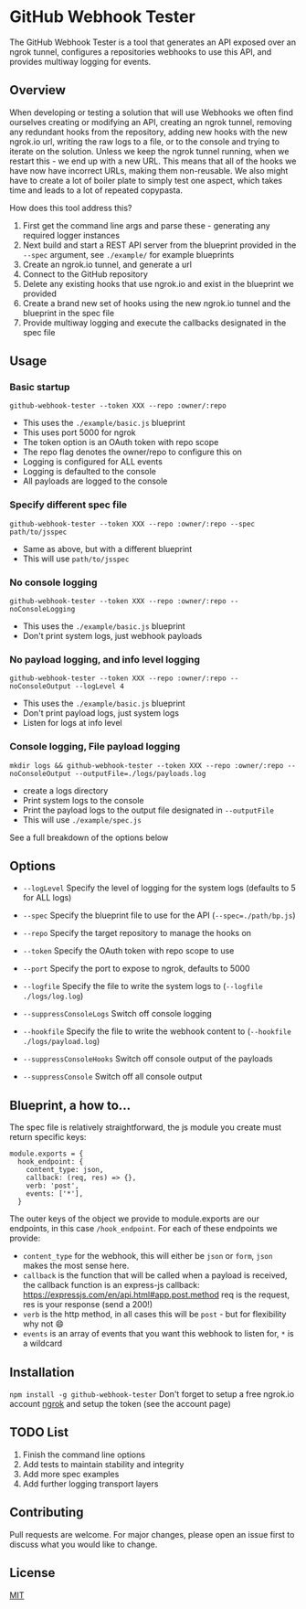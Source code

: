 # GitHub Webhook Tester

The GitHub Webhook Tester is a tool that generates an API exposed over an ngrok tunnel, configures a repositories webhooks to use this API, and provides multiway logging for events.

## Overview
When developing or testing a solution that will use Webhooks we often find ourselves creating or modifying an API, creating an ngrok tunnel, removing any redundant hooks from the repository, adding new hooks with the new ngrok.io url, writing the raw logs to a file, or to the console and trying to iterate on the solution. Unless we keep the ngrok tunnel running, when we restart this - we end up with a new URL. This means that all of the hooks we have now have incorrect URLs, making them non-reusable. We also might have to create a lot of boiler plate to simply test one aspect, which takes time and leads to a lot of repeated copypasta.

How does this tool address this?

1. First get the command line args and parse these - generating any required logger instances
2. Next build and start a REST API server from the blueprint provided in the `--spec` argument, see `./example/` for example blueprints
3. Create an ngrok.io tunnel, and generate a url
4. Connect to the GitHub repository
5. Delete any existing hooks that use ngrok.io and exist in the blueprint we provided
6. Create a brand new set of hooks using the new ngrok.io tunnel and the blueprint in the spec file
7. Provide multiway logging and execute the callbacks designated in the spec file

## Usage

### Basic startup
`github-webhook-tester --token XXX --repo :owner/:repo`
- This uses the `./example/basic.js` blueprint
- This uses port 5000 for ngrok
- The token option is an OAuth token with repo scope
- The repo flag denotes the owner/repo to configure this on
- Logging is configured for ALL events
- Logging is defaulted to the console
- All payloads are logged to the console

### Specify different spec file
`github-webhook-tester --token XXX --repo :owner/:repo --spec path/to/jsspec`
- Same as above, but with a different blueprint
- This will use `path/to/jsspec`

### No console logging
`github-webhook-tester --token XXX --repo :owner/:repo --noConsoleLogging`
- This uses the `./example/basic.js` blueprint
- Don't print system logs, just webhook payloads

### No payload logging, and info level logging  
`github-webhook-tester --token XXX --repo :owner/:repo --noConsoleOutput --logLevel 4`
- This uses the `./example/basic.js` blueprint
- Don't print payload logs, just system logs
- Listen for logs at info level

### Console logging, File payload logging
`mkdir logs && github-webhook-tester --token XXX --repo :owner/:repo --noConsoleOutput --outputFile=./logs/payloads.log`
- create a logs directory
- Print system logs to the console
- Print the payload logs to the output file designated in `--outputFile`
- This will use `./example/spec.js`

See a full breakdown of the options below

## Options

- `--logLevel` Specify the level of logging for the system logs (defaults to 5 for ALL logs)

- `--spec` Specify the blueprint file to use for the API (`--spec=./path/bp.js`)

- `--repo` Specify the target repository to manage the hooks on

- `--token` Specify the OAuth token with repo scope to use

- `--port` Specify the port to expose to ngrok, defaults to 5000

- `--logfile` Specify the file to write the system logs to (`--logfile ./logs/log.log`)

- `--suppressConsoleLogs` Switch off console logging

- `--hookfile` Specify the file to write the webhook content to (`--hookfile ./logs/payload.log`)

- `--suppressConsoleHooks` Switch off console output of the payloads

- `--suppressConsole` Switch off all console output

## Blueprint, a how to...

The spec file is relatively straightforward, the js module you create must return specific keys:
```
module.exports = {
  hook_endpoint: {
    content_type: json,
    callback: (req, res) => {},
    verb: 'post',
    events: ['*'],
  }
```
The outer keys of the object we provide to module.exports are our endpoints, in this case `/hook_endpoint`.
For each of these endpoints we provide:
- `content_type` for the webhook, this will either be `json` or `form`, `json` makes the most sense here.
- `callback` is the function that will be called when a payload is received, the callback function is an express-js callback: https://expressjs.com/en/api.html#app.post.method req is the request, res is your response (send a 200!)
- `verb` is the http method, in all cases this will be `post` - but for flexibility why not :smile:
- `events` is an array of events that you want this webhook to listen for, `*` is a wildcard


## Installation
`npm install -g github-webhook-tester`
Don't forget to setup a free ngrok.io account [ngrok](https://ngrok.com/) and setup the token (see the account page)


## TODO List

1. Finish the command line options
2. Add tests to maintain stability and integrity
3. Add more spec examples
4. Add further logging transport layers

## Contributing
Pull requests are welcome. For major changes, please open an issue first to discuss what you would like to change.

## License
[MIT](https://choosealicense.com/licenses/mit/)

